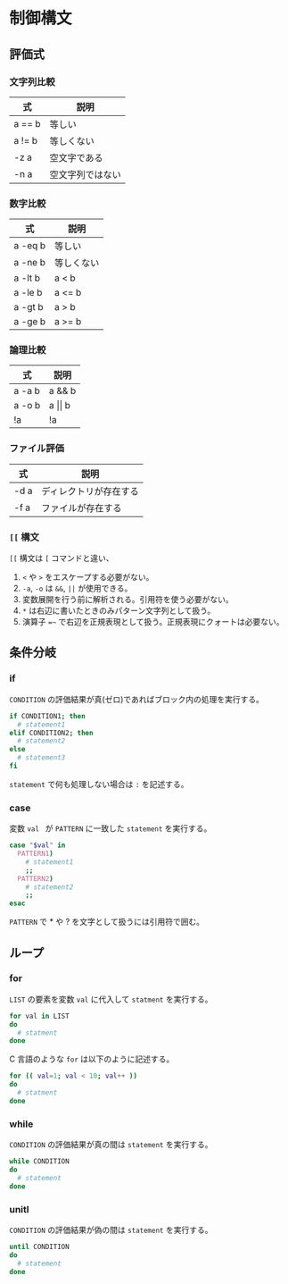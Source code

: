 # 制御構文

## 評価式

### 文字列比較

| 式     | 説明             |
| ------ | ---------------- |
| a == b | 等しい           |
| a != b | 等しくない       |
| -z a   | 空文字である     |
| -n a   | 空文字列ではない |

### 数字比較

| 式      | 説明       |
| ------- | ---------- |
| a -eq b | 等しい     |
| a -ne b | 等しくない |
| a -lt b | a < b      |
| a -le b | a <= b     |
| a -gt b | a > b      |
| a -ge b | a >= b     |

### 論理比較

| 式     | 説明       |
| ------ | ---------- |
| a -a b | a && b     |
| a -o b | a \|\| b   |
| !a     | !a         |

### ファイル評価

| 式   | 説明                   |
| ---- | ---------------------- |
| -d a | ディレクトリが存在する |
| -f a | ファイルが存在する     |

### ```[[``` 構文

```[[``` 構文は ```[``` コマンドと違い、

1. ```<``` や ```>``` をエスケープする必要がない。
2. ```-a```, ```-o``` は ```&&```, ```||``` が使用できる。
3. 変数展開を行う前に解析される。引用符を使う必要がない。
4. ```*``` は右辺に書いたときのみパターン文字列として扱う。
5. 演算子 ```=~``` で右辺を正規表現として扱う。正規表現にクォートは必要ない。

## 条件分岐

### if

```CONDITION``` の評価結果が真(ゼロ)であればブロック内の処理を実行する。

```sh
if CONDITION1; then
  # statement1
elif CONDITION2; then
  # statement2
else
  # statement3
fi
```

```statement``` で何も処理しない場合は ```:``` を記述する。

### case

変数 ```val ``` が ```PATTERN``` に一致した ```statement``` を実行する。

```sh
case "$val" in
  PATTERN1)
    # statement1
    ;;
  PATTERN2)
    # statement2
    ;;
esac
```

```PATTERN``` で * や ? を文字として扱うには引用符で囲む。

## ループ

### for

```LIST``` の要素を変数 ```val``` に代入して ```statment``` を実行する。

```sh
for val in LIST
do
  # statment
done
```

C 言語のような ```for``` は以下のように記述する。

```sh
for (( val=1; val < 10; val++ ))
do
  # statment
done
```

### while

```CONDITION``` の評価結果が真の間は ```statement``` を実行する。

```sh
while CONDITION
do
  # statement
done
```

### unitl

```CONDITION``` の評価結果が偽の間は ```statement``` を実行する。

```sh
until CONDITION
do
  # statement
done
```
